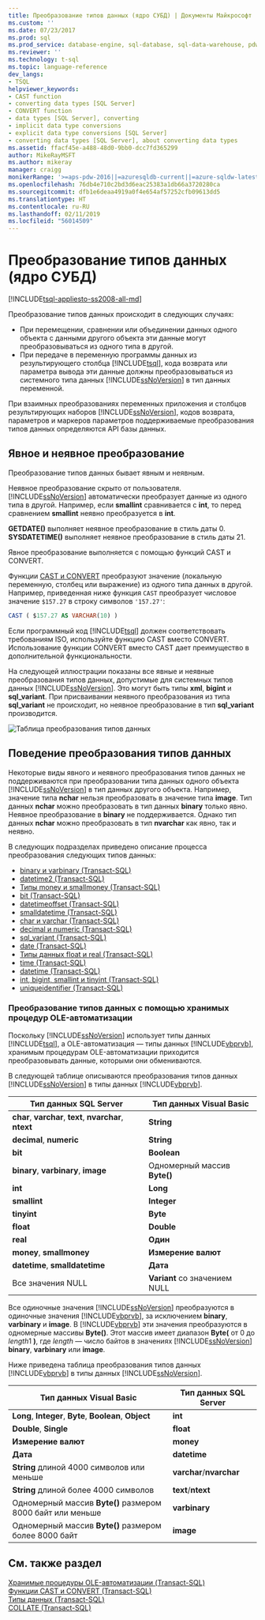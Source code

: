 ```yaml
---
title: Преобразование типов данных (ядро СУБД) | Документы Майкрософт
ms.custom: ''
ms.date: 07/23/2017
ms.prod: sql
ms.prod_service: database-engine, sql-database, sql-data-warehouse, pdw
ms.reviewer: ''
ms.technology: t-sql
ms.topic: language-reference
dev_langs:
- TSQL
helpviewer_keywords:
- CAST function
- converting data types [SQL Server]
- CONVERT function
- data types [SQL Server], converting
- implicit data type conversions
- explicit data type conversions [SQL Server]
- converting data types [SQL Server], about converting data types
ms.assetid: ffacf45e-a488-48d0-9bb0-dcc7fd365299
author: MikeRayMSFT
ms.author: mikeray
manager: craigg
monikerRange: '>=aps-pdw-2016||=azuresqldb-current||=azure-sqldw-latest||>=sql-server-2016||=sqlallproducts-allversions||>=sql-server-linux-2017||=azuresqldb-mi-current'
ms.openlocfilehash: 76db4e710c2bd3d6eac25383a1db66a3720280ca
ms.sourcegitcommit: dfb1e6deaa4919a0f4e654af57252cfb09613dd5
ms.translationtype: HT
ms.contentlocale: ru-RU
ms.lasthandoff: 02/11/2019
ms.locfileid: "56014509"
---
```

# <a name="data-type-conversion-database-engine"></a>Преобразование типов данных (ядро СУБД)
[!INCLUDE[tsql-appliesto-ss2008-all-md](../../includes/tsql-appliesto-ss2008-all-md.md)]

Преобразование типов данных происходит в следующих случаях:
-   При перемещении, сравнении или объединении данных одного объекта с данными другого объекта эти данные могут преобразовываться из одного типа в другой.  
-   При передаче в переменную программы данных из результирующего столбца [!INCLUDE[tsql](../../includes/tsql-md.md)], кода возврата или параметра вывода эти данные должны преобразовываться из системного типа данных [!INCLUDE[ssNoVersion](../../includes/ssnoversion-md.md)] в тип данных переменной.  
  
При взаимных преобразованиях переменных приложения и столбцов результирующих наборов [!INCLUDE[ssNoVersion](../../includes/ssnoversion-md.md)], кодов возврата, параметров и маркеров параметров поддерживаемые преобразования типов данных определяются API базы данных.
  
## <a name="implicit-and-explicit-conversion"></a>Явное и неявное преобразование
Преобразование типов данных бывает явным и неявным.
  
Неявное преобразование скрыто от пользователя. [!INCLUDE[ssNoVersion](../../includes/ssnoversion-md.md)] автоматически преобразует данные из одного типа в другой. Например, если **smallint** сравнивается с **int**, то перед сравнением **smallint** неявно преобразуется в **int**.
  
**GETDATE()** выполняет неявное преобразование в стиль даты 0. **SYSDATETIME()** выполняет неявное преобразование в стиль даты 21.
  
Явное преобразование выполняется с помощью функций CAST и CONVERT.
  
Функции [CAST и CONVERT](../../t-sql/functions/cast-and-convert-transact-sql.md) преобразуют значение (локальную переменную, столбец или выражение) из одного типа данных в другой. Например, приведенная ниже функция `CAST` преобразует числовое значение `$157.27` в строку символов `'157.27'`:
  
```sql
CAST ( $157.27 AS VARCHAR(10) )  
```  
  
Если программный код [!INCLUDE[tsql](../../includes/tsql-md.md)] должен соответствовать требованиям ISO, используйте функцию CAST вместо CONVERT. Использование функции CONVERT вместо CAST дает преимущество в дополнительной функциональности.
  
На следующей иллюстрации показаны все явные и неявные преобразования типов данных, допустимые для системных типов данных [!INCLUDE[ssNoVersion](../../includes/ssnoversion-md.md)]. Это могут быть типы **xml**, **bigint** и **sql_variant**. При присваивании неявного преобразования из типа **sql_variant** не происходит, но неявное преобразование в тип **sql_variant** производится.
  
![Таблица преобразования типов данных](../../t-sql/data-types/media/lrdatahd.png "Таблица преобразования типов данных")
  
## <a name="data-type-conversion-behaviors"></a>Поведение преобразования типов данных
Некоторые виды явного и неявного преобразования типов данных не поддерживаются при преобразовании типа данных одного объекта [!INCLUDE[ssNoVersion](../../includes/ssnoversion-md.md)] в тип данных другого объекта. Например, значение типа **nchar** нельзя преобразовать в значение типа **image**. Тип данных **nchar** можно преобразовать в тип данных **binary** только явно. Неявное преобразование в **binary** не поддерживается. Однако тип данных **nchar** можно преобразовать в тип **nvarchar** как явно, так и неявно.
  
В следующих подразделах приведено описание процесса преобразования следующих типов данных:
  
 - [binary и varbinary (Transact-SQL)](../../t-sql/data-types/binary-and-varbinary-transact-sql.md)  
 - [datetime2 &#40;Transact-SQL&#41;](../../t-sql/data-types/datetime2-transact-sql.md)  
 - [Типы money и smallmoney (Transact-SQL)](../../t-sql/data-types/money-and-smallmoney-transact-sql.md)  
 - [bit (Transact-SQL)](../../t-sql/data-types/bit-transact-sql.md)  
 - [datetimeoffset (Transact-SQL)](../../t-sql/data-types/datetimeoffset-transact-sql.md)  
 - [smalldatetime (Transact-SQL)](../../t-sql/data-types/smalldatetime-transact-sql.md)  
 - [char и varchar (Transact-SQL)](../../t-sql/data-types/char-and-varchar-transact-sql.md)  
 - [decimal и numeric (Transact-SQL)](../../t-sql/data-types/decimal-and-numeric-transact-sql.md)  
 - [sql_variant (Transact-SQL)](../../t-sql/data-types/sql-variant-transact-sql.md)  
 - [date &#40;Transact-SQL&#41;](../../t-sql/data-types/date-transact-sql.md)  
 - [Типы данных float и real (Transact-SQL)](../../t-sql/data-types/float-and-real-transact-sql.md)  
 - [time (Transact-SQL)](../../t-sql/data-types/time-transact-sql.md)  
 - [datetime (Transact-SQL)](../../t-sql/data-types/datetime-transact-sql.md)  
 - [int, bigint, smallint и tinyint (Transact-SQL)](../../t-sql/data-types/int-bigint-smallint-and-tinyint-transact-sql.md)  
 - [uniqueidentifier (Transact-SQL)](../../t-sql/data-types/uniqueidentifier-transact-sql.md)  
  
###  <a name="converting-data-types-by-using-ole-automation-stored-procedures"></a>Преобразование типов данных с помощью хранимых процедур OLE-автоматизации  
Поскольку [!INCLUDE[ssNoVersion](../../includes/ssnoversion-md.md)] использует типы данных [!INCLUDE[tsql](../../includes/tsql-md.md)], а OLE-автоматизация — типы данных [!INCLUDE[vbprvb](../../includes/vbprvb-md.md)], хранимым процедурам OLE-автоматизации приходится преобразовывать данные, которыми они обмениваются.
  
В следующей таблице описываются преобразования типов данных [!INCLUDE[ssNoVersion](../../includes/ssnoversion-md.md)] в типы данных [!INCLUDE[vbprvb](../../includes/vbprvb-md.md)].
  
|Тип данных SQL Server|Тип данных Visual Basic|  
|--------------------------|----------------------------|  
|**char**, **varchar**, **text**, **nvarchar**, **ntext**|**String**|  
|**decimal**, **numeric**|**String**|  
|**bit**|**Boolean**|  
|**binary**, **varbinary**, **image**|Одномерный массив **Byte()**|  
|**int**|**Long**|  
|**smallint**|**Integer**|  
|**tinyint**|**Byte**|  
|**float**|**Double**|  
|**real**|**Один**|  
|**money**, **smallmoney**|**Измерение валют**|  
|**datetime**, **smalldatetime**|**Дата**|  
|Все значения NULL|**Variant** со значением NULL|  
  
Все одиночные значения [!INCLUDE[ssNoVersion](../../includes/ssnoversion-md.md)] преобразуются в одиночные значения [!INCLUDE[vbprvb](../../includes/vbprvb-md.md)], за исключением **binary**, **varbinary** и **image**. В [!INCLUDE[vbprvb](../../includes/vbprvb-md.md)] эти значения преобразуются в одномерные массивы **Byte()**. Этот массив имеет диапазон **Byte(** от 0 до *length*1 **)**, где *length* — число байтов в значениях [!INCLUDE[ssNoVersion](../../includes/ssnoversion-md.md)] **binary**, **varbinary** или **image**.
  
Ниже приведена таблица преобразования типов данных [!INCLUDE[vbprvb](../../includes/vbprvb-md.md)] в типы данных [!INCLUDE[ssNoVersion](../../includes/ssnoversion-md.md)].
  
|Тип данных Visual Basic|Тип данных SQL Server|  
|----------------------------|--------------------------|  
|**Long**, **Integer**, **Byte**, **Boolean**, **Object**|**int**|  
|**Double**, **Single**|**float**|  
|**Измерение валют**|**money**|  
|**Дата**|**datetime**|  
|**String** длиной 4000 символов или меньше|**varchar**/**nvarchar**|  
|**String** длиной более 4000 символов|**text**/**ntext**|  
|Одномерный массив **Byte()** размером 8000 байт или меньше|**varbinary**|  
|Одномерный массив **Byte()** размером более 8000 байт|**image**|  
  
## <a name="see-also"></a>См. также раздел
[Хранимые процедуры OLE-автоматизации (Transact-SQL)](../../relational-databases/system-stored-procedures/ole-automation-stored-procedures-transact-sql.md)  
[Функции CAST и CONVERT (Transact-SQL)](../../t-sql/functions/cast-and-convert-transact-sql.md)  
[Типы данных (Transact-SQL)](../../t-sql/data-types/data-types-transact-sql.md)  
[COLLATE (Transact-SQL)](https://msdn.microsoft.com/library/4ba6b7d8-114a-4f4e-bb38-fe5697add4e9)
  
  
